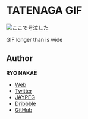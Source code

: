 # TATENAGA GIF

![ここで号泣した](https://lh3.googleusercontent.com/-FRUgwv7fPHI/U6mREZ_UaWI/AAAAAAAABY4/3d7J8owixfU/s800/01.gif)

GIF longer than is wide


## Author
**RYO NAKAE**

* [Web](http://brdr.jp)
* [Twitter](https://twitter.com/ryo_dg)
* [JAYPEG](https://jypg.net/ryo_dg)
* [Dribbble](https://dribbble.com/ryo_dg)
* [GitHub](https://github.com/ryonakae)